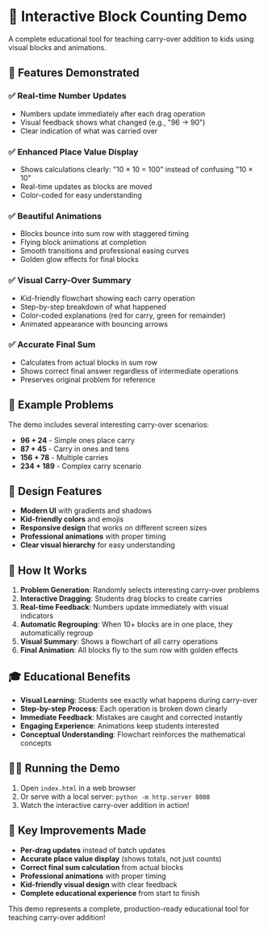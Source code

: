 # 🧮 Interactive Block Counting Demo

A complete educational tool for teaching carry-over addition to kids using visual blocks and animations.

## 🎯 Features Demonstrated

### ✅ **Real-time Number Updates**
- Numbers update immediately after each drag operation
- Visual feedback shows what changed (e.g., "96 → 90")
- Clear indication of what was carried over

### ✅ **Enhanced Place Value Display**
- Shows calculations clearly: "10 × 10 = 100" instead of confusing "10 × 10"
- Real-time updates as blocks are moved
- Color-coded for easy understanding

### ✅ **Beautiful Animations**
- Blocks bounce into sum row with staggered timing
- Flying block animations at completion
- Smooth transitions and professional easing curves
- Golden glow effects for final blocks

### ✅ **Visual Carry-Over Summary**
- Kid-friendly flowchart showing each carry operation
- Step-by-step breakdown of what happened
- Color-coded explanations (red for carry, green for remainder)
- Animated appearance with bouncing arrows

### ✅ **Accurate Final Sum**
- Calculates from actual blocks in sum row
- Shows correct final answer regardless of intermediate operations
- Preserves original problem for reference

## 🚀 Example Problems

The demo includes several interesting carry-over scenarios:
- **96 + 24** - Simple ones place carry
- **87 + 45** - Carry in ones and tens
- **156 + 78** - Multiple carries
- **234 + 189** - Complex carry scenario

## 🎨 Design Features

- **Modern UI** with gradients and shadows
- **Kid-friendly colors** and emojis
- **Responsive design** that works on different screen sizes
- **Professional animations** with proper timing
- **Clear visual hierarchy** for easy understanding

## 🔧 How It Works

1. **Problem Generation**: Randomly selects interesting carry-over problems
2. **Interactive Dragging**: Students drag blocks to create carries
3. **Real-time Feedback**: Numbers update immediately with visual indicators
4. **Automatic Regrouping**: When 10+ blocks are in one place, they automatically regroup
5. **Visual Summary**: Shows a flowchart of all carry operations
6. **Final Animation**: All blocks fly to the sum row with golden effects

## 🎓 Educational Benefits

- **Visual Learning**: Students see exactly what happens during carry-over
- **Step-by-step Process**: Each operation is broken down clearly
- **Immediate Feedback**: Mistakes are caught and corrected instantly
- **Engaging Experience**: Animations keep students interested
- **Conceptual Understanding**: Flowchart reinforces the mathematical concepts

## 🏃‍♂️ Running the Demo

1. Open `index.html` in a web browser
2. Or serve with a local server: `python -m http.server 8000`
3. Watch the interactive carry-over addition in action!

## 🎯 Key Improvements Made

- **Per-drag updates** instead of batch updates
- **Accurate place value display** (shows totals, not just counts)
- **Correct final sum calculation** from actual blocks
- **Professional animations** with proper timing
- **Kid-friendly visual design** with clear feedback
- **Complete educational experience** from start to finish

This demo represents a complete, production-ready educational tool for teaching carry-over addition!
